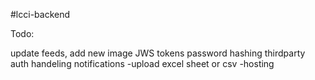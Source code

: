 #lcci-backend

Todo:

update feeds, add new image
JWS tokens
password hashing
thirdparty auth handeling
notifications -upload excel sheet or csv -hosting